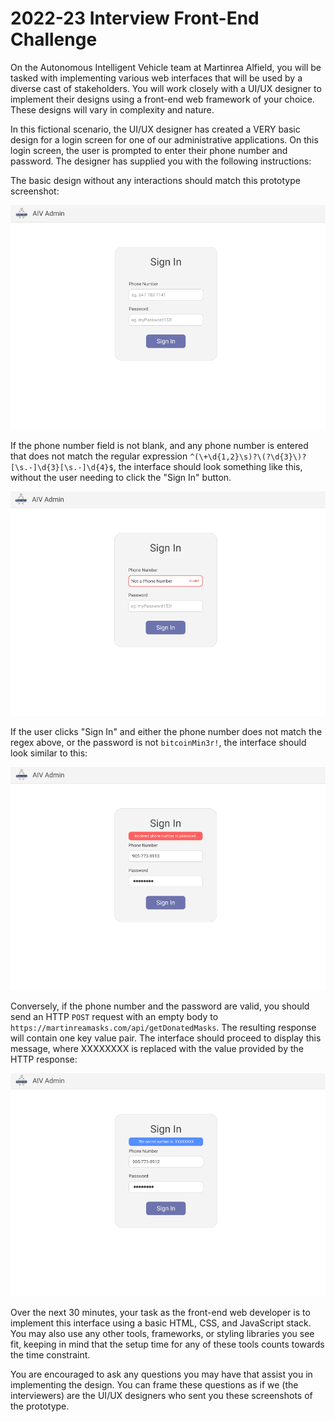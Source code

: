# 2022-23 Interview Front-End Challenge

On the Autonomous Intelligent Vehicle team at Martinrea Alfield, you will be tasked with implementing various web interfaces that will be used by a diverse cast of stakeholders. You will work closely with a UI/UX designer to implement their designs using a front-end web framework of your choice. These designs will vary in complexity and nature.

In this fictional scenario, the UI/UX designer has created a VERY basic design for a login screen for one of our administrative applications. On this login screen, the user is prompted to enter their phone number and password. The designer has supplied you with the following instructions:

The basic design without any interactions should match this prototype screenshot:

![Basic Design](ss1.png)

If the phone number field is not blank, and any phone number is entered that does not match the regular expression `^(\+\d{1,2}\s)?\(?\d{3}\)?[\s.-]\d{3}[\s.-]\d{4}$`, the interface should look something like this, without the user needing to click the "Sign In" button.

![Invalid Password](ss2.png)

If the user clicks "Sign In" and either the phone number does not match the regex above, or the password is not `bitcoinMin3r!`, the interface should look similar to this:

![Invalid Credentials](ss3.png)

Conversely, if the phone number and the password are valid, you should send an HTTP `POST` request with an empty body to `https://martinreamasks.com/api/getDonatedMasks`. The resulting response will contain one key value pair. The interface should proceed to display this message, where XXXXXXXX is replaced with the value provided by the HTTP response:

![Invalid Credentials](ss4.png)

Over the next 30 minutes, your task as the front-end web developer is to implement this interface using a basic HTML, CSS, and JavaScript stack. You may also use any other tools, frameworks, or styling libraries you see fit, keeping in mind that the setup time for any of these tools counts towards the time constraint.

You are encouraged to ask any questions you may have that assist you in implementing the design. You can frame these questions as if we (the interviewers) are the UI/UX designers who sent you these screenshots of the prototype.
